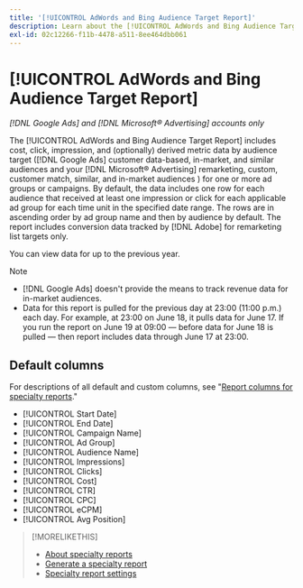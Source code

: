 ```yaml
---
title: '[!UICONTROL AdWords and Bing Audience Target Report]'
description: Learn about the [!UICONTROL AdWords and Bing Audience Target Report].
exl-id: 02c12266-f11b-4478-a511-8ee464dbb061
---
```

# [!UICONTROL AdWords and Bing Audience Target Report]

*[!DNL Google Ads] and [!DNL Microsoft® Advertising] accounts only*

The [!UICONTROL AdWords and Bing Audience Target Report] includes cost, click, impression, and (optionally) derived metric data by audience target ([!DNL Google Ads] customer data-based, in-market, and similar audiences and your [!DNL Microsoft® Advertising] remarketing, custom, customer match, similar, and in-market audiences ) for one or more ad groups or campaigns. By default, the data includes one row for each audience that received at least one impression or click for each applicable ad group for each time unit in the specified date range. The rows are in ascending order by ad group name and then by audience by default. The report includes conversion data tracked by [!DNL Adobe] for remarketing list targets only.

You can view data for up to the previous year.

>[!NOTE]
>
>* [!DNL Google Ads] doesn't provide the means to track revenue data for in-market audiences.
>* Data for this report is pulled for the previous day at 23:00 (11:00 p.m.) each day. For example, at 23:00 on June 18, it pulls data for June 17. If you run the report on June 19 at 09:00 &mdash; before data for June 18 is pulled &mdash; then report includes data through June 17 at 23:00.

## Default columns

For descriptions of all default and custom columns, see "[Report columns for specialty reports](specialty-report-columns.md)."

* [!UICONTROL Start Date]
* [!UICONTROL End Date]
* [!UICONTROL Campaign Name]
* [!UICONTROL Ad Group]
* [!UICONTROL Audience Name]
* [!UICONTROL Impressions]
* [!UICONTROL Clicks]
* [!UICONTROL Cost]
* [!UICONTROL CTR]
* [!UICONTROL CPC]
* [!UICONTROL eCPM]
* [!UICONTROL Avg Position]

>[!MORELIKETHIS]
>
>* [About specialty reports](specialty-report-about.md)
>* [Generate a specialty report](specialty-report-generate.md)
>* [Specialty report settings](specialty-report-settings.md)
